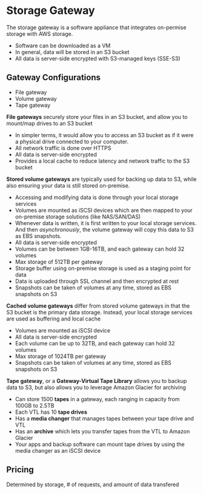 # Storage Gateway

The storage gateway is a software appliance that integrates on-permise storage with AWS storage.
* Software can be downloaded as a VM
* In general, data will be stored in an S3 bucket
* All data is server-side encrypted with S3-managed keys (SSE-S3)

## Gateway Configurations
* File gateway
* Volume gateway
* Tape gateway

**File gateways** securely store your files in an S3 bucket, and allow you to mount/map drives to an S3 bucket
* In simpler terms, it would allow you to access an S3 bucket as if it were a physical drive connected to your computer.
* All network traffic is done over HTTPS
* All data is server-side encrypted
* Provides a local cache to reduce latency and network traffic to the S3 bucket

**Stored volume gateways** are typically used for backing up data to S3, while also ensuring your data is still stored on-premise.
* Accessing and modifying data is done through your local storage services
* Volumes are mounted as iSCSI devices which are then mapped to your on-premise storage solutions (like NAS/SAN/DAS)
* Whenever data is written, it is first written to your local storage services. And then *asynchronously*, the volume gateway will copy this data to S3 as EBS snapshots.
* All data is server-side encrypted
* Volumes can be between 1GB-16TB, and each gateway can hold 32 volumes
* Max storage of 512TB per gateway
* Storage buffer using on-premise storage is used as a staging point for data
* Data is uploaded through SSL channel and then encrypted at rest
* Snapshots can be taken of volumes at any time, stored as EBS snapshots on S3

**Cached volume gateways** differ from stored volume gateways in that the S3 bucket is the primary data storage. Instead, your local storage services are used as buffering and local cache
* Volumes are mounted as iSCSI device
* All data is server-side encrypted
* Each volume can be up to 32TB, and each gateway can hold 32 volumes
* Max storage of 1024TB per gateway
* Snapshots can be taken of volumes at any time, stored as EBS snapshots on S3

**Tape gateway**, or a **Gateway-Virtual Tape Library** allows you to backup data to S3, but also allows you to leverage Amazon Glacier for archiving
* Can store 1500 **tapes** in a gateway, each ranging in capacity from 100GB to 2.5TB
* Each VTL has 10 **tape drives**
* Has a **media changer** that manages tapes between your tape drive and VTL
* Has an **archive** which lets you transfer tapes from the VTL to Amazon Glacier
* Your apps and backup software can mount tape drives by using the media changer as an iSCSI device

## Pricing

Determined by storage, # of requests, and amount of data transfered
